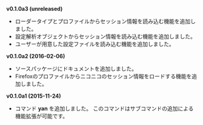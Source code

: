**v0.1.0a3 (unreleased)**

* ローダータイプとプロファイルからセッション情報を読み込む機能を追加しました。
* 設定解析オブジェクトからセッション情報を読み込む機能を追加しました。
* ユーザーが用意した設定ファイルを読み込む機能を追加しました。


**v0.1.0a2 (2016-02-06)**

* ソースパッケージにドキュメントを追加しました。
* Firefoxのプロファイルからニコニコのセッション情報をロードする機能を追加しました。


**v0.1.0a1 (2015-11-24)**

* コマンド **yan** を追加しました。
  このコマンドはサブコマンドの追加による機能拡張が可能です。
